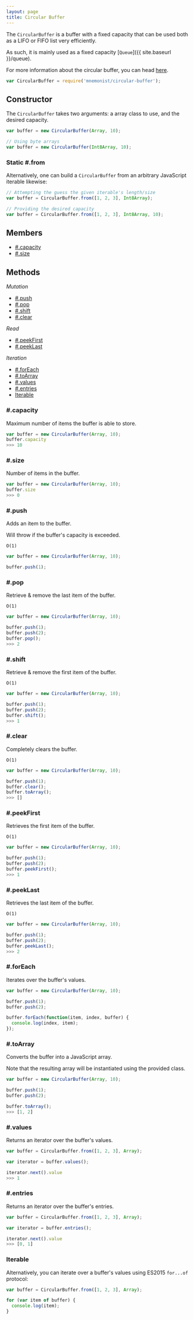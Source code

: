 ```yaml
---
layout: page
title: Circular Buffer
---
```


The `CircularBuffer` is a buffer with a fixed capacity that can be used both as a LIFO or FIFO list very efficiently.

As such, it is mainly used as a fixed capacity [`Queue`]({{ site.baseurl }}/queue).

For more information about the circular buffer, you can head [here](https://en.wikipedia.org/wiki/Circular_buffer).

```js
var CircularBuffer = require('mnemonist/circular-buffer');
```

## Constructor

The `CircularBuffer` takes two arguments: a array class to use, and the desired capacity.

```js
var buffer = new CircularBuffer(Array, 10);

// Using byte arrays
var buffer = new CircularBuffer(Int8Array, 10);
```

### Static #.from

Alternatively, one can build a `CircularBuffer` from an arbitrary JavaScript iterable likewise:

```js
// Attempting the guess the given iterable's length/size
var buffer = CircularBuffer.from([1, 2, 3], Int8Array);

// Providing the desired capacity
var buffer = CircularBuffer.from([1, 2, 3], Int8Array, 10);
```

## Members

* [#.capacity](#capacity)
* [#.size](#size)

## Methods

*Mutation*

* [#.push](#push)
* [#.pop](#pop)
* [#.shift](#shift)
* [#.clear](#clear)

*Read*

* [#.peekFirst](#peekfirst)
* [#.peekLast](#peeklast)

*Iteration*

* [#.forEach](#foreach)
* [#.toArray](#toarray)
* [#.values](#values)
* [#.entries](#entries)
* [Iterable](#iterable)

### #.capacity

Maximum number of items the buffer is able to store.

```js
var buffer = new CircularBuffer(Array, 10);
buffer.capacity
>>> 10
```

### #.size

Number of items in the buffer.

```js
var buffer = new CircularBuffer(Array, 10);
buffer.size
>>> 0
```

### #.push

Adds an item to the buffer.

Will throw if the buffer's capacity is exceeded.

`O(1)`

```js
var buffer = new CircularBuffer(Array, 10);

buffer.push(1);
```

### #.pop

Retrieve & remove the last item of the buffer.

`O(1)`

```js
var buffer = new CircularBuffer(Array, 10);

buffer.push(1);
buffer.push(2);
buffer.pop();
>>> 2
```

### #.shift

Retrieve & remove the first item of the buffer.

`O(1)`

```js
var buffer = new CircularBuffer(Array, 10);

buffer.push(1);
buffer.push(2);
buffer.shift();
>>> 1
```

### #.clear

Completely clears the buffer.

`O(1)`

```js
var buffer = new CircularBuffer(Array, 10);

buffer.push(1);
buffer.clear();
buffer.toArray();
>>> []
```

### #.peekFirst

Retrieves the first item of the buffer.

`O(1)`

```js
var buffer = new CircularBuffer(Array, 10);

buffer.push(1);
buffer.push(2);
buffer.peekFirst();
>>> 1
```

### #.peekLast

Retrieves the last item of the buffer.

`O(1)`

```js
var buffer = new CircularBuffer(Array, 10);

buffer.push(1);
buffer.push(2);
buffer.peekLast();
>>> 2
```

### #.forEach

Iterates over the buffer's values.

```js
var buffer = new CircularBuffer(Array, 10);

buffer.push(1);
buffer.push(2);

buffer.forEach(function(item, index, buffer) {
  console.log(index, item);
});
```

### #.toArray

Converts the buffer into a JavaScript array.

Note that the resulting array will be instantiated using the provided class.

```js
var buffer = new CircularBuffer(Array, 10);

buffer.push(1);
buffer.push(2);

buffer.toArray();
>>> [1, 2]
```

### #.values

Returns an iterator over the buffer's values.

```js
var buffer = CircularBuffer.from([1, 2, 3], Array);

var iterator = buffer.values();

iterator.next().value
>>> 1
```

### #.entries

Returns an iterator over the buffer's entries.

```js
var buffer = CircularBuffer.from([1, 2, 3], Array);

var iterator = buffer.entries();

iterator.next().value
>>> [0, 1]
```

### Iterable

Alternatively, you can iterate over a buffer's values using ES2015 `for...of` protocol:

```js
var buffer = CircularBuffer.from([1, 2, 3], Array);

for (var item of buffer) {
  console.log(item);
}
```
